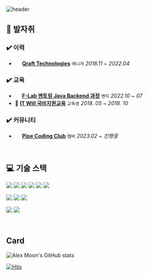 ![header](https://capsule-render.vercel.app/api?type=waving&color=0:FFE400,100:ABF200&height=250&section=header&text=느려보이는&nbsp;길이&nbsp;가장&nbsp;빠르고&nbsp;확실한&nbsp;길이다&fontSize=40&fontColor=black&fontAlignY=40&fontAlign=50)

## :running: 발자취

### ✔️ 이력

* <img src="https://oopy.lazyrockets.com/api/v2/notion/image?src=https%3A%2F%2Fs3-us-west-2.amazonaws.com%2Fsecure.notion-static.com%2F375ff061-65a2-40ce-8240-5bcfda7c2ed7%2FArtboard_16.png&blockId=b7724adf-5fa8-4b67-b701-5b2d7d407da9&width=256" style="width:15px; height:15px;"> **[Qraft Technologies](https://www.qraftec.com)** `매니저` *2018.11 ~ 2022.04*

### ✔️ 교육

* <img src="https://static.f-lab.kr/images/logo/logo.svg" style="width:15px; height:15px;"> **[F-Lab 멘토링 Java Backend 과정](https://f-lab.kr/)** `멘티` *2022.10 ~ 07*
* 🏫 **[IT Will 국비지원교육](https://www.itwill.co.kr/)** `교육생` *2018. 05 ~ 2018. 10*

### ✔️ 커뮤니티

* <img src="https://user-images.githubusercontent.com/43961064/221353751-6c1339df-d04f-4376-acca-50cd39055594.PNG" style="width:15px; height:15px;"> **[Pipe Coding Club](https://github.com/PipeCoding-Club)** `멤버` *2023.02 ~ 진행중*

<br>

## :computer: 기술 스택

<img src="https://img.shields.io/badge/Python-3776AB?style=flat-square&logo=Python&logoColor=white"/></a>
<img src="https://img.shields.io/badge/CSharp-239120?style=flat-square&logo=CSharp&logoColor=white"/></a>
<img src="https://img.shields.io/badge/Java-007396?style=flat-square&logo=Java&logoColor=white"/></a>
<img src="https://img.shields.io/badge/Javascript-blue?logo=javascript"/></a>
<img src="https://img.shields.io/badge/SpringBoot-6DB33F?style=flat-square&logo=SpringBoot&logoColor=white"/></a>
<img src="https://img.shields.io/badge/Node.js-43853D?style=flat-square&logo=node.js&logoColor=white"/>

<img src="https://img.shields.io/badge/OracleDB-F80000?style=flat-square&logo=oracle&logoColor=white"/></a>
<img src="https://img.shields.io/badge/MySQL-4479A1?style=flat-square&logo=MySQL&logoColor=white"/></a>
<img src="https://img.shields.io/badge/MariaDB-003545?style=flat-square&logo=mariadb&logoColor=white"/>

<img src="https://img.shields.io/badge/Linux-FCC624?style=flat-square&logo=Linux&logoColor=white"/></a>
<img src="https://img.shields.io/badge/AWS-232F3E?style=flat-square&logo=AWS&logoColor=white"/>

<br>

## Card
  
![Alex Moon's GitHub stats](https://github-readme-stats.vercel.app/api?username=dev-msj&show_icons=true)

[![Hits](https://hits.seeyoufarm.com/api/count/incr/badge.svg?url=https%3A%2F%2Fgithub.com%2Fdev-msj%2F&count_bg=%2379C83D&title_bg=%23555555&icon=&icon_color=%23E7E7E7&title=hits&edge_flat=false)](https://hits.seeyoufarm.com)
